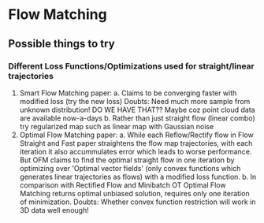 # Flow Matching

## Possible things to try

### Different Loss Functions/Optimizations used for straight/linear trajectories

1. Smart Flow Matching paper:
    a. Claims to be converging faster with modified loss (try the new loss) 
        Doubts: Need much more sample from unknown distribution! DO WE HAVE THAT?? Maybe coz point cloud data are available now-a-days
    b. Rather than just straight flow (linear combo) try regularized map such as linear map with Gaussian noise
2. Optimal Flow Matching paper:
    a. While each Reflow/Rectify flow in Flow Straight and Fast paper straightens the flow map trajectories, with each iteration it also accummulates error which leads to worse performance. But OFM claims to find the optimal straight flow in one iteration by optimizing over 'Optimal vector fields' (only convex functions which generates linear trajectories as flows) with a modified loss function.
    b. In comparison with Rectified Flow and Minibatch OT Optimal Flow Matching returns optimal unbiased solution, requires only one iteration of minimization.
        Doubts: Whether convex function restriction will work in 3D data well enough!

